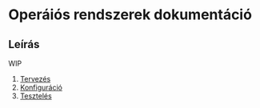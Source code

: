 # Operáiós rendszerek dokumentáció

## Leírás

WIP

1. [Tervezés](./planning.md)
2. [Konfiguráció](./config.md)
3. [Tesztelés](./testing.md)